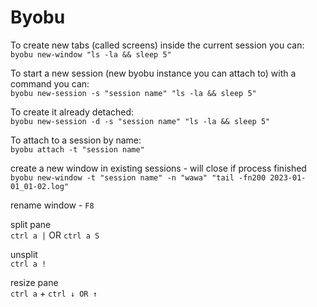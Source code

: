 # Byobu

To create new tabs (called screens) inside the current session you can:  
`byobu new-window "ls -la && sleep 5"`  
  
To start a new session (new byobu instance you can attach to) with a command you can:  
`byobu new-session -s "session name" "ls -la && sleep 5"`  

To create it already detached:  
`byobu new-session -d -s "session name" "ls -la && sleep 5"`  
  
To attach to a session by name:  
`byobu attach -t "session name"`  
  
create a new window in existing sessions - will close if process finished  
`byobu new-window -t "session name" -n "wawa" "tail -fn200 2023-01-01_01-02.log"`  
    
rename window - `F8`  
  
split pane  
`ctrl a |` OR `ctrl a S`  
  
unsplit  
`ctrl a !`  
  
resize pane  
`ctrl a` + `ctrl ↓ OR ↑`
